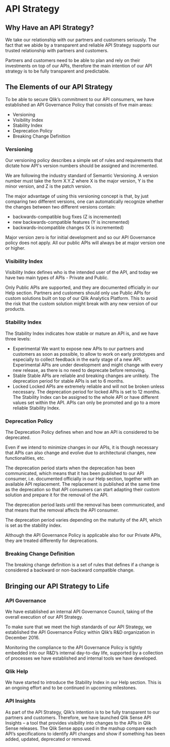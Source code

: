 # API Strategy

## Why Have an API Strategy?

We take our relationship with our partners and customers seriously. The fact that we abide by a
transparent and reliable API Strategy supports our trusted relationship with partners and customers.

Partners and customers need to be able to plan and rely on their investments on top of our APIs,
therefore the main intention of our API strategy is to be fully transparent and predictable.

## The Elements of our API Strategy

To be able to secure Qlik’s commitment to our API consumers, we have established an API
Governance Policy that consists of five main areas:

* Versioning
* Visibility Index
* Stability Index
* Deprecation Policy
* Breaking Change Definition

### Versioning

Our versioning policy describes a simple set of rules and requirements that dictate how API's version
numbers should be assigned and incremented.

We are following the industry standard of Semantic Versioning. A version number must take the form
X.Y.Z where X is the major version, Y is the minor version, and Z is the patch version.

The major advantage of using this versioning concept is that, by just comparing two different versions,
one can automatically recognize whether the changes between two different versions contain:

* backwards-compatible bug fixes (Z is incremented)
* new backwards-compatible features (Y is incremented)
* backwards-incompatible changes (X is incremented)

Major version zero is for initial development and so our API Governance policy does not apply. All our
public APIs will always be at major version one or higher.

### Visibility Index

Visibility Index defines who is the intended user of the API, and today we have two main types of
APIs - Private and Public.

Only Public APIs are supported, and they are documented officially in our Help section. Partners and
customers should only use Public APIs for custom solutions built on top of our Qlik Analytics Platform.
This to avoid the risk that the custom solution might break with any new version of our products.

### Stability Index

The Stability Index indicates how stable or mature an API is, and we have three levels:

* Experimental
    We want to expose new APIs to our partners and customers as soon as possible, to allow to
    work on early prototypes and especially to collect feedback in the early stage of a new API.
    Experimental APIs are under development and might change with every new release, as
    there is no need to deprecate before removing.
* Stable
    Stable APIs are reliable and breaking changes are unlikely. The deprecation period for stable
    APIs is set to 6 months.
* Locked
    Locked APIs are extremely reliable and will not be broken unless necessary. The
    deprecation period for locked APIs is set to 12 months.
    The Stability Index can be assigned to the whole API or have different values set within the API. APIs
    can only be promoted and go to a more reliable Stability Index.

### Deprecation Policy

The Deprecation Policy defines when and how an API is considered to be deprecated.

Even if we intend to minimize changes in our APIs, it is though necessary that APIs can also change
and evolve due to architectural changes, new functionalities, etc.

The deprecation period starts when the deprecation has been communicated, which means that it has
been published to our API consumer, i.e. documented officially in our Help section, together with an
available API replacement. The replacement is published at the same time as the deprecation so that
API consumers can start adapting their custom solution and prepare it for the removal of the API.

The deprecation period lasts until the removal has been communicated, and that means that the
removal affects the API consumer.

The deprecation period varies depending on the maturity of the API, which is set as the stability index.

Although the API Governance Policy is applicable also for our Private APIs, they are treated
differently for deprecations.

### Breaking Change Definition

The breaking change definition is a set of rules that defines if a change is considered a backward or
non-backward compatible change.

## Bringing our API Strategy to Life

### API Governance

We have established an internal API Governance Council, taking of the overall execution of our API
Strategy.

To make sure that we meet the high standards of our API Strategy, we established the API
Governance Policy within Qlik’s R&D organization in December 2016.

Monitoring the compliance to the API Governance Policy is tightly embedded into our R&D’s internal
day-to-day life, supported by a collection of processes we have established and internal tools we have
developed.

### Qlik Help

We have started to introduce the Stability Index in our Help section. This is an ongoing effort and to
be continued in upcoming milestones.

### API Insights

As part of the API Strategy, Qlik’s intention is to be fully transparent to our partners and customers.
Therefore, we have launched Qlik Sense API Insights – a tool that provides visibility into changes to
the APIs in Qlik Sense releases. The Qlik Sense apps used in the mashup compare each API’s
specifications to identify API changes and show if something has been added, updated, deprecated or
removed.
